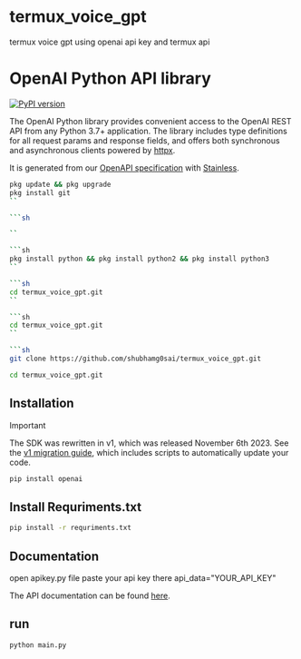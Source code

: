 # termux_voice_gpt
termux voice gpt using openai api key and termux api

# OpenAI Python API library

[![PyPI version](https://img.shields.io/pypi/v/openai.svg)](https://pypi.org/project/openai/)

The OpenAI Python library provides convenient access to the OpenAI REST API from any Python 3.7+
application. The library includes type definitions for all request params and response fields,
and offers both synchronous and asynchronous clients powered by [httpx](https://github.com/encode/httpx).

It is generated from our [OpenAPI specification](https://github.com/openai/openai-openapi) with [Stainless](https://stainlessapi.com/).


```sh
pkg update && pkg upgrade
pkg install git
``

```sh

``

```sh
pkg install python && pkg install python2 && pkg install python3
``

```sh
cd termux_voice_gpt.git
``

```sh
cd termux_voice_gpt.git
``

```sh
git clone https://github.com/shubhamg0sai/termux_voice_gpt.git
```

```sh
cd termux_voice_gpt.git
```

## Installation

> [!IMPORTANT]
> The SDK was rewritten in v1, which was released November 6th 2023. See the [v1 migration guide](https://github.com/openai/openai-python/discussions/742), which includes scripts to automatically update your code.

```sh
pip install openai
```
 ## Install Requriments.txt
 
```sh
pip install -r requriments.txt
```

## Documentation
open apikey.py file paste your api key there
api_data="YOUR_API_KEY"

The API documentation can be found [here](https://platform.openai.com/docs).

## run
```sh
python main.py
```




